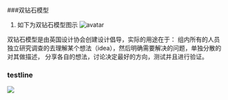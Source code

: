 ###双钻石模型
1. 如下为双钻石模型图示
![avatar](/image/double_diamond.jpg)

双钻石模型是由英国设计协会创建设计倡导，实际的用途在于：
组内所有的人员独立研究调查的去理解某个想法（idea），然后明确需要解决的问题，单独分散的对其做描述，
分享各自的想法，讨论决定最好的方向，测试并且进行验证。
### testline
![](/image/double_diamond.jpg)